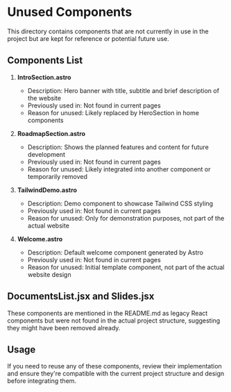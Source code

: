 # Unused Components

This directory contains components that are not currently in use in the project but are kept for reference or potential future use.

## Components List

1. **IntroSection.astro**
   - Description: Hero banner with title, subtitle and brief description of the website
   - Previously used in: Not found in current pages
   - Reason for unused: Likely replaced by HeroSection in home components

2. **RoadmapSection.astro**
   - Description: Shows the planned features and content for future development
   - Previously used in: Not found in current pages
   - Reason for unused: Likely integrated into another component or temporarily removed

3. **TailwindDemo.astro**
   - Description: Demo component to showcase Tailwind CSS styling
   - Previously used in: Not found in current pages
   - Reason for unused: Only for demonstration purposes, not part of the actual website

4. **Welcome.astro**
   - Description: Default welcome component generated by Astro
   - Previously used in: Not found in current pages
   - Reason for unused: Initial template component, not part of the actual website design

## DocumentsList.jsx and Slides.jsx

These components are mentioned in the README.md as legacy React components but were not found in the actual project structure, suggesting they might have been removed already.

## Usage

If you need to reuse any of these components, review their implementation and ensure they're compatible with the current project structure and design before integrating them.
